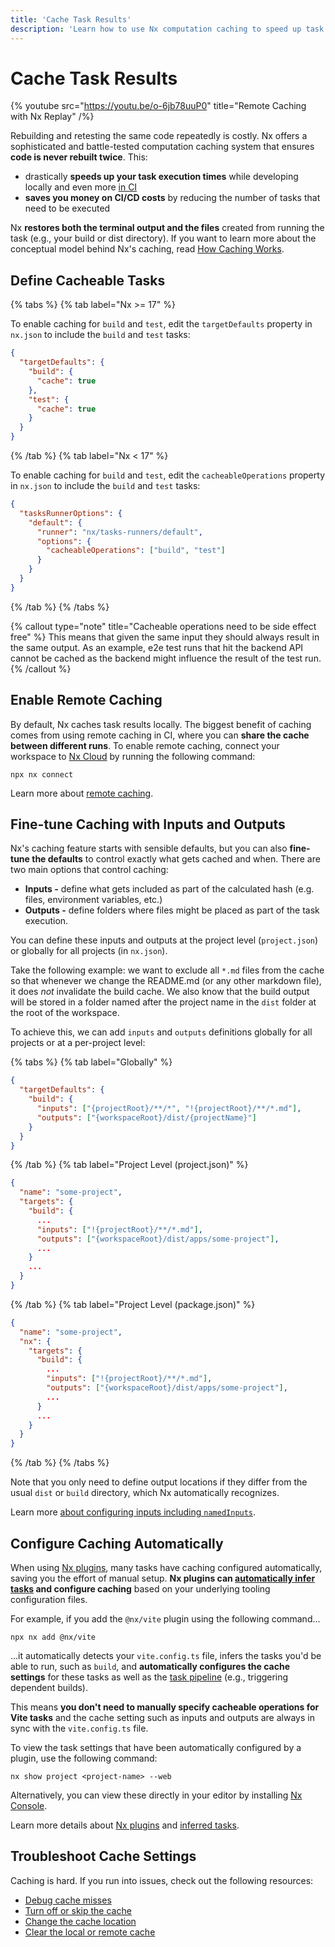 ```yaml
---
title: 'Cache Task Results'
description: 'Learn how to use Nx computation caching to speed up task execution and reduce CI/CD costs by never rebuilding the same code twice.'
---
```


# Cache Task Results

{% youtube src="https://youtu.be/o-6jb78uuP0" title="Remote Caching with Nx Replay" /%}

Rebuilding and retesting the same code repeatedly is costly. Nx offers a sophisticated and battle-tested computation caching system that ensures **code is never rebuilt twice**. This:

- drastically **speeds up your task execution times** while developing locally and even more [in CI](/ci/features/remote-cache)
- **saves you money on CI/CD costs** by reducing the number of tasks that need to be executed

Nx **restores both the terminal output and the files** created from running the task (e.g., your build or dist directory). If you want to learn more about the conceptual model behind Nx's caching, read [How Caching Works](/concepts/how-caching-works).

## Define Cacheable Tasks

{% tabs %}
{% tab label="Nx >= 17" %}

To enable caching for `build` and `test`, edit the `targetDefaults` property in `nx.json` to include the `build` and `test` tasks:

```json {% fileName="nx.json" %}
{
  "targetDefaults": {
    "build": {
      "cache": true
    },
    "test": {
      "cache": true
    }
  }
}
```

{% /tab %}
{% tab label="Nx < 17" %}

To enable caching for `build` and `test`, edit the `cacheableOperations` property in `nx.json` to include the `build` and `test` tasks:

```json {% fileName="nx.json" %}
{
  "tasksRunnerOptions": {
    "default": {
      "runner": "nx/tasks-runners/default",
      "options": {
        "cacheableOperations": ["build", "test"]
      }
    }
  }
}
```

{% /tab %}
{% /tabs %}

{% callout type="note" title="Cacheable operations need to be side effect free" %}
This means that given the same input they should always result in
the same output. As an example, e2e test runs that hit the backend API cannot be cached as the backend might influence
the result of the test run.
{% /callout %}

## Enable Remote Caching

By default, Nx caches task results locally. The biggest benefit of caching comes from using remote caching in CI, where you can **share the cache between different runs**. To enable remote caching, connect your workspace to [Nx Cloud](/nx-cloud) by running the following command:

```shell
npx nx connect
```

Learn more about [remote caching](/ci/features/remote-cache).

## Fine-tune Caching with Inputs and Outputs

Nx's caching feature starts with sensible defaults, but you can also **fine-tune the defaults** to control exactly what gets cached and when. There are two main options that control caching:

- **Inputs -** define what gets included as part of the calculated hash (e.g. files, environment variables, etc.)
- **Outputs -** define folders where files might be placed as part of the task execution.

You can define these inputs and outputs at the project level (`project.json`) or globally for all projects (in `nx.json`).

Take the following example: we want to exclude all `*.md` files from the cache so that whenever we change the README.md (or any other markdown file), it does _not_ invalidate the build cache. We also know that the build output will be stored in a folder named after the project name in the `dist` folder at the root of the workspace.

To achieve this, we can add `inputs` and `outputs` definitions globally for all projects or at a per-project level:

{% tabs %}
{% tab label="Globally" %}

```json {% fileName="nx.json" %}
{
  "targetDefaults": {
    "build": {
      "inputs": ["{projectRoot}/**/*", "!{projectRoot}/**/*.md"],
      "outputs": ["{workspaceRoot}/dist/{projectName}"]
    }
  }
}
```

{% /tab %}
{% tab label="Project Level (project.json)" %}

```json {% fileName="packages/some-project/project.json"  %}
{
  "name": "some-project",
  "targets": {
    "build": {
      ...
      "inputs": ["!{projectRoot}/**/*.md"],
      "outputs": ["{workspaceRoot}/dist/apps/some-project"],
      ...
    }
    ...
  }
}
```

{% /tab %}
{% tab label="Project Level (package.json)" %}

```json {% fileName="packages/some-project/package.json"  %}
{
  "name": "some-project",
  "nx": {
    "targets": {
      "build": {
        ...
        "inputs": ["!{projectRoot}/**/*.md"],
        "outputs": ["{workspaceRoot}/dist/apps/some-project"],
        ...
      }
      ...
    }
  }
}
```

{% /tab %}
{% /tabs %}

Note that you only need to define output locations if they differ from the usual `dist` or `build` directory, which Nx automatically recognizes.

Learn more [about configuring inputs including `namedInputs`](/recipes/running-tasks/configure-inputs).

## Configure Caching Automatically

When using [Nx plugins](/concepts/nx-plugins), many tasks have caching configured automatically, saving you the effort of manual setup. **Nx plugins can [automatically infer tasks](/concepts/inferred-tasks) and configure caching** based on your underlying tooling configuration files.

For example, if you add the `@nx/vite` plugin using the following command...

```shell
npx nx add @nx/vite
```

...it automatically detects your `vite.config.ts` file, infers the tasks you'd be able to run, such as `build`, and **automatically configures the cache settings** for these tasks as well as the [task pipeline](/concepts/task-pipeline-configuration) (e.g., triggering dependent builds).

This means **you don't need to manually specify cacheable operations for Vite tasks** and the cache setting such as inputs and outputs are always in sync with the `vite.config.ts` file.

To view the task settings that have been automatically configured by a plugin, use the following command:

```shell
nx show project <project-name> --web
```

Alternatively, you can view these directly in your editor by installing [Nx Console](/getting-started/editor-setup).

Learn more details about [Nx plugins](/concepts/nx-plugins) and [inferred tasks](/concepts/inferred-tasks).

## Troubleshoot Cache Settings

Caching is hard. If you run into issues, check out the following resources:

- [Debug cache misses](/troubleshooting/troubleshoot-cache-misses)
- [Turn off or skip the cache](/recipes/running-tasks/skipping-cache)
- [Change the cache location](/recipes/running-tasks/change-cache-location)
- [Clear the local or remote cache](/nx-api/nx/documents/reset)
